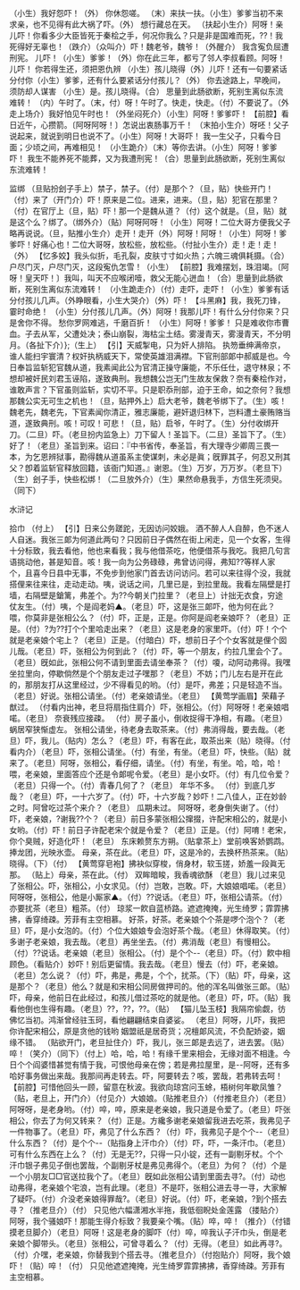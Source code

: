 <!-- { "loadSidebar": true } -->
（小生）我好怨吓！（外）
你休怨嗟。
（末）来扶一扶。（小生）爹爹当初不来求亲，也不见得有此大祸了吓。（外）
想行藏总在天。
（扶起小生介）阿呀！亲儿吓！你看多少大臣皆死于秦桧之手，何况你我么？只是非是国难而死，??！我死得好无辜也！（跌介）（众叫介）吓！魏老爷，魏爷！（外醒介）
我含寃负屈遭刑宪。
儿吓！（小生）爹爹！（外）你在此三年，都亏了邻人李叔看顾。阿呀！儿吓！
你若得生还，须把恩仇辨
（小生）孩儿晓得（外）儿吓！还有一句要紧话分付你（小生）爹爹，还有什么要紧话分付孩儿？（外）
你去途路上，早晚间，须防却人谋害
（小生）是。孩儿晓得。（合）
思量到此肠欲断，死别生离似东流难转！
（内）午时了。（末，付）呀！午时了。快走，快走。（付）不要说了。（外走上场介）我好怕见午时也！（外坐闷死介）（小生）阿呀！爹爹吓！
【前腔】看日近午，心攒箭。〔阿呀阿呀！〕怎说出衷肠事万千！
（末拍小生介）呀呸！父子说起来，就说到明日也说不了。（小生）阿呀！大哥吓！
我一生父子，只看今日面；少顷之间，再难相见！
（小生跪介）（末）等你去讲。（小生）阿呀！爹爹吓！
我生不能养死不能葬，又为我遭刑宪！（合）思量到此肠欲断，死别生离似东流难转！
 
监绑
（旦贴扮刽子手上）禁子，禁子。（付）是那个？（旦，贴）快些开门！（付）来了（开门介）吓！原来是二位。进来，进来。（旦，贴）犯官在那里？（付）在官厅上（旦，贴）吓！那一个是魏从道？（付）这个就是。（旦，贴）就是这个么？绑了。（绑外介）（贴）阿呀阿呀！（小生）阿呀！二位大哥方便我父子略再说说。（旦，贴推小生介）走开！走开（外）阿呀！阿呀！（小生）阿呀！爹爹吓！好痛心也！二位大哥呀，放松些，放松些。（付扯小生介）走！走！走！（外）
【忆多姣】我头似折，毛孔裂，皮肤寸寸如火热；六魄三魂俱耗摄。（合）户尽门灭，户尽门灭，这段寃仇怎雪！（小生）
【前腔】我难摆划，珠泪竭。〔阿呀！皇天吓！〕我叫，叫天不应喉闭噎，救父无能心迸血！（合）思量到此肠欲断，死别生离似东流难转！
（小生跪走介）（付）走吓，走吓！（小生）爹爹有话分付孩儿几声。（外睁眼看，小生大哭介）（外）吓！
【斗黑麻】我，我死刀锋，霎时命绝！
（小生）分付孩儿几声。（外）阿呀！我那儿吓！有什么分付你来？只是舍你不得。
愁你罗网难逃，千磨百折！
（小生）阿呀！爹爹！
只是难收你市曹血。子去从军，父遭处决；泰山崩裂，海枯尘土结。雾漫青天，雾漫青天，不分明月。（各扯下介）};（生上）
【引】天威掣电，只为奸人排陷。
执笏垂绅满帝京，谁人能扫宇寰清？权奸执柄威天下，常使英雄泪满襟。下官刑部郞中郝威是也。今日奉旨监斩犯官魏从道，我素闻此公为官清正操守廉能，不乐任仕，退守林泉；不想却被奸民刘君玉诬陷，遂致典刑。我想魏公岂无门生故友保救？奈有秦桧作对，谁敢声言？下官虽则监斩，实切不平。只是职忝刑部，迫于王命，如之奈何？我想那魏公实无可生之机也！（旦，贴押外上）启大老爷，魏老爷绑下了。（生）咳！魏老先，魏老先，下官素闻你清正，雅志廉能，避奸退归林下，岂料遭土豪贿赂当道，遂致典刑。咳！可叹！可悲！（旦，贴）启爷，午时了。（生）分付收绑开刀。（二旦）吓。（老旦扮内监急上）刀下留人！圣旨下。（二旦）圣旨下了。（生）好了！（老旦）圣旨到来。诏曰：『中书省传，奉圣旨，有大理寺少卿周三畏一本，为乞恩辨狱事，勘得魏从道虽系主使谋刺，未必是眞；旣罪其子，何忍又刑其父？卽着监斩官释放回籍，该衙门知道。』谢恩。（生）万岁，万万岁。（老旦下）（生）刽子手，快些松绑！（二旦放外介）（生）果然命悬我手，方信生死须臾。（同下）
 
水浒记
 
拾巾
（付上）
【引】日来公务蹉跎，无因访问姣娥。
酒不醉人人自醉，色不迷人人自迷。我张三郞为何道此两句？只因前日子偶然在街上闲走，见一个女客，生得十分标致，我去看他，他也来看我；我与他借茶吃，他便借茶与我吃。我把几句言语挑动他，甚是知音。咳！我一向为公务碌碌，弗曾访问得，弗知??等样人家个，且喜今日县中无事，不免步到他家门首去访问访问。若可以来往得个没，我就搭俚来往来往，走动走动。咦，说话之间，几里已是，到拉里哉。我看左隔壁是打墙，右隔壁是鎗篱，弗差个。为??今朝关门拉里？（老旦上）计拙无衣食，穷途仗友生。（付）咦，个是阎老妈▲。（老旦）吓，这是张三郞吓，他为何在此？喂，你莫非是张相公么？（付）吓，正是，正是。你阿是阎老亲娘吓？（老旦）正是。（付）?为??打个个里哈走出来？（老旦）这是老身的家里吓。（付）吓！个个就是老亲娘个宅上？（老旦）正是。（付暗白）吓，想前日子个个女客就是俚个囡儿哉。（老旦）吓，张相公为何到此？（付）吓，等一个朋友，约拉几里会个了。（老旦）旣如此，张相公何不请到里面去请坐奉茶？（付）嗄，动阿动弗得。我嘿坐拉里向，停歇倘然是个个朋友走过子嘿那？（老旦）不妨；门儿左右是开在此的，那朋友打从这里经过，少不得看见的哟。（付）是吓，弗差；只是轻造不当。（老旦）好说。张相公请坐。（付）老亲娘请坐。（老旦）
【黄莺学画眉】荣藉子猷过。
（付看内出神，老旦将扇指住肩介）吓，张相公。（付）阿呀呀！老亲娘唱喏。（老旦）
奈衰残应接疎。
（付）房子虽小，倒收捉得干净相，有趣。（老旦）
蜗居窄狭惭虚左。
张相公请坐，待老身去取茶来。（付）弗消得哉，要去哉。（老旦）吓，我儿。（贴内）怎么？（老旦）吓，有客在此，取茶出来（贴）晓得。（付看内介）（老旦）吓，张相公请坐。（付）有坐，有坐。（老旦）吓，快些。（贴）就来了。（老旦）阿呀，张相公，看仔细，请坐。（付）有坐，有坐。哈，哈，哈！喂，老亲娘，里面答应个还是令郞呢令爱。（老旦）是小女吓。（付）有几位令爱？（老旦）只得一个。（付）青春几何了？（老旦）
年华不多。
（付）到底几岁哉？（老旦）吓，一十六岁了。（付）吓，十六岁哉？妙吓！二八佳人，正在妙龄之时。阿曾吃过茶个来介？（老旦）
瓜期未过。
阿呀呀，老身倒失谢了。（付）吓，老亲娘，?谢我??个？（老旦）前日多蒙张相公撺掇，许配宋相公的，就是小女哟。（付）吓！前日子许配老宋个就是令爱？（老旦）正是。（付）阿唷！老宋，你个臭贼，好造化吓！（老旦）
东床赖赘东方朔。（贴拿茶上）堂前唤客娇鹦鹉。捧龙团，光映氷壶。
母亲，茶在此。（老旦）吓，这是冷的，去换杯热茶来。（贴）晓得。（下）（付）
【黄莺穿皂袍】拂袂似穿梭，俏身材，软玉搓，娇羞一段眞无那。
（贴上）母亲，茶在此。（付）
双眸暗睃，我香魂欲酥
（老旦）我儿过来见了张相公。吓，张相公，小女求见。（付）岂敢，岂敢。吓，大娘娘唱喏。（老旦）阿呀呀，张相公，他是小厮家▲。（付）??说话。（老旦）吓，张相公请茶。（付）亦要扰茶（老旦）粗茶。（付）
琼浆一飮自蓝桥路。遮遮掩掩，光生绮罗；霏霏拂拂，香穿绮疎。芳菲有主空相慕。
好茶，好茶。老亲娘个个茶是啰个泡个？（老旦）吓，是小女泡的。（付）个位大娘娘专会泡好茶个哉。（老旦）休得取笑。（付）多谢子老亲娘，我去哉。（老旦）再坐坐去。（付）弗消哉（老旦）有慢相公。（付）??说话。老亲娘（老旦）张相公。（付）是个个--（老旦）吓。（付）飮中相顾色。（看贴介）妙吓！别后更留情。我去哉。（老旦）慢去（付）吓，老亲娘。（老旦）怎么说？（付）吓，弗是，弗是，个个，扰茶。（下）（贴）吓，母亲，这是那个？（老旦）他么？就是和宋相公同房做押司的。他的浑名叫做张三郞。（贴）吓，母亲，他前日在此经过，和孩儿借过茶吃的就是他。（老旦）吓，吓。（贴）我看他倒也生得有趣。（老旦）??，??，??。（贴）
【猫儿坠玉枝】我隔帘偷觑，彷佛忆当初。鸿渐曾经驻玉珂，看他翩翩结束自婆娑。
（老旦）阿呀，儿吓，我把你许配宋相公，原是贪他的钱哟
姻盟祇是居奇货；况檀郞风流，不负配娇姿，姻缘不错。
（贴欲开门，老旦扯住介）吓，我儿，张三郞是去远了，进去罢。（贴）啐！（笑介）（同下）（付上）哈，哈，哈！有缘千里来相会，无缘对面不相逢。今日个个阎婆惜甚觉有情于我，可恨他母亲在傍；若是弗拉屋里，是--阿呀，还有多哈好事务做出来哉。我那间再走转去。吓，阿要转去？咳，罢哉，若弗转去呵！
【前腔】可惜他回头一顾，留意在秋波。我欲向琼宫问玉蜍，梧树何年歇凤雏？
（贴，老旦上，开门介）（付见介）大娘娘。（贴推老旦介）（付推老旦介）（老旦）阿呀呀，是老身哟。（付）啐，啐，原来是老亲娘，我只道是令爱了。（老旦）吓张相公，你去了为何又转来？（付）正是。方纔多谢老亲娘留我进去吃茶，我弗见子一件物事了。（老旦）吓，弗见了什么东西？（付）吓，我弗见子是个个--（老旦）什么东西？（付）是个个--（贴指身上汗巾介）（付）吓，吓，一条汗巾。（老旦）可有什么东西在上么？（付）无是无??，只得一只小锭，还有一副剔牙杖。个个汗巾银子弗见子倒也罢哉，个副剔牙杖是弗见弗得个。（老旦）为何？（付）个是一个小朋友□□官送拉我个了。（老旦）旣如此张相公请到里面去寻?。（付）动也动弗得，老亲娘个宅浪，岂有此理。（老旦）不是吓，张相公进去寻一寻，大家解了疑吓。（付）介没老亲娘得罪哉?。（老旦）好说。（付）吓，老亲娘，?到个搭去寻？（推老旦介）（付）
只见他六幅潇湘水半拖，我低徊睨处金莲露
（搂贴介）阿呀，我个骚娘吓！那能生得介标致？我要亲个嘴。（贴）啐，啐！（推介）（付错摸老旦脚介）（老旦）阿呀！这是老身的脚吓（付）啐，啐我认子汗巾头，倒是老亲娘个脚带头。（老旦）张相公，可曾寻着么？（付）无得。（老旦）如此再寻?。（付）介嘿，老亲娘，你替我到个搭去寻。（推老旦介）（付抱贴介）阿呀，我个娘吓！（贴）啐！（付）
只见他遮遮掩掩，光生绮罗霏霏拂拂，香穿绮疎。芳菲有主空相慕。
